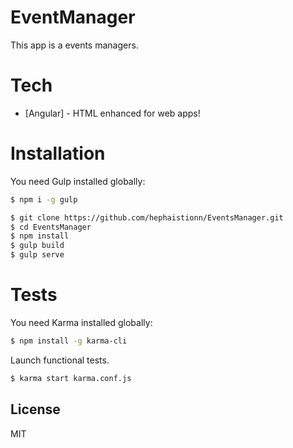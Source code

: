 # EventManager
This app is a events managers.

# Tech
* [Angular] - HTML enhanced for web apps!

# Installation

You need Gulp installed globally:

```sh
$ npm i -g gulp
```

```sh
$ git clone https://github.com/hephaistionn/EventsManager.git
$ cd EventsManager
$ npm install
$ gulp build
$ gulp serve
```

# Tests

You need Karma installed globally:
```sh
$ npm install -g karma-cli
```

Launch functional tests.
```sh
$ karma start karma.conf.js
```

License
----

MIT
